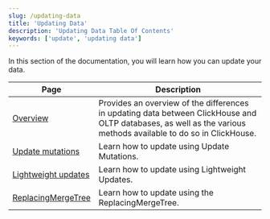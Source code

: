 ```yaml
---
slug: /updating-data
title: 'Updating Data'
description: 'Updating Data Table Of Contents'
keywords: ['update', 'updating data']
---
```


In this section of the documentation, you will learn how you can update your data.

| Page                                                        | Description                                                                                                                                                      |
|-------------------------------------------------------------|------------------------------------------------------------------------------------------------------------------------------------------------------------------|
| [Overview](/updating-data/overview)                         | Provides an overview of the differences in updating data between ClickHouse and OLTP databases, as well as the various methods available to do so in ClickHouse. |
| [Update mutations](/managing-data/update_mutations)         | Learn how to update using Update Mutations.                                                                                                                      |
| [Lightweight updates](/docs/sql-reference/statements/update) | Learn how to update using Lightweight Updates.                                                                                                                   |
| [ReplacingMergeTree](/guides/replacing-merge-tree)          | Learn how to update using the ReplacingMergeTree.                                                                                                                |
